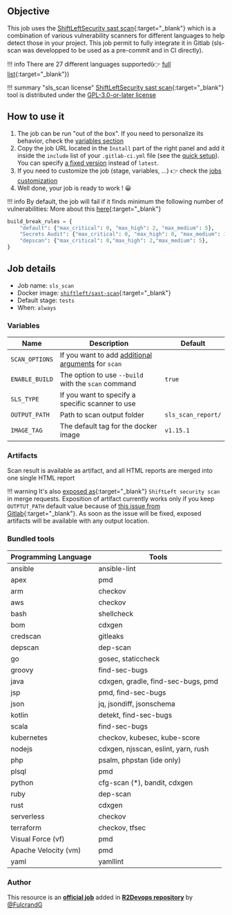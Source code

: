 ## Objective

This job uses the [ShiftLeftSecurity sast scan](https://github.com/ShiftLeftSecurity/sast-scan){:target="_blank"} which is a combination of various vulnerability scanners for different languages to help detect those in your project. This job permit to fully integrate it in Gitlab (sls-scan was developped to be used as a pre-commit and in CI directly).

!!! info
    There are 27 different languages supported(👉 [full list](https://github.com/ShiftLeftSecurity/sast-scan#bundled-tools){:target="_blank"})

!!! summary "sls_scan license"
    [ShiftLeftSecurity sast scan](https://github.com/ShiftLeftSecurity/sast-scan){:target="_blank"} tool is distributed under the [GPL-3.0-or-later license](https://github.com/ShiftLeftSecurity/sast-scan/blob/master/LICENSE)

## How to use it

1. The job can be run "out of the box". If you need to personalize its
   behavior, check the [variables section](#variables)
1. Copy the job URL located in the `Install` part of the right panel and add it inside the `include` list of your `.gitlab-ci.yml` file (see the [quick setup](/use-the-hub/#quick-setup)). You can specify [a fixed version](#changelog) instead of `latest`.
4. If you need to customize the job (stage, variables, ...) 👉 check the [jobs
   customization](/use-the-hub/#jobs-customization)
5. Well done, your job is ready to work ! 😀

!!! info
    By default, the job will fail if it finds minimum the following number of vulnerabilities:
    More about this [here](https://github.com/ShiftLeftSecurity/sast-scan/blob/6ee41bdc7ae3462e909a745ef7c8463c5229e5ef/lib/config.py#L1339){:target="_blank"}

```python
build_break_rules = {
    "default": {"max_critical": 0, "max_high": 2, "max_medium": 5},
    "Secrets Audit": {"max_critical": 0, "max_high": 0, "max_medium": 1},
    "depscan": {"max_critical": 0,"max_high": 2,"max_medium": 5},
}
```
## Job details

* Job name: `sls_scan`
* Docker image:
[`shiftleft/sast-scan`](https://hub.docker.com/r/shiftleft/sast-scan){:target="_blank"}
* Default stage: `tests`
* When: `always`

### Variables

| Name | Description | Default |
| ---- | ----------- | ------- |
| `SCAN_OPTIONS` | If you want to add [additional arguments](https://slscan.io/en/latest/getting-started/#command-line-arguments) for `scan` | ` ` |
| `ENABLE_BUILD` | The option to use `--build` with the `scan` command | `true` |
| `SLS_TYPE` | If you want to specify a specific scanner to use | ` ` |
| `OUTPUT_PATH` | Path to scan output folder | `sls_scan_report/` |
| `IMAGE_TAG` | The default tag for the docker image | `v1.15.1`  |

### Artifacts

Scan result is available as artifact, and all HTML reports are merged into one single HTML report

!!! warning
    It's also [exposed
    as](https://docs.gitlab.com/ee/ci/yaml/#artifactsexpose_as){:target="_blank"}
    `ShiftLeft security scan` in merge requests.  Exposition of artifact
    currently works only if you keep `OUTPTUT_PATH` default value because of
    [this issue from
    Gitlab](https://gitlab.com/gitlab-org/gitlab/-/issues/37129){:target="_blank"}.
    As soon as the issue will be fixed, exposed artifacts will be available
    with any output location.

### Bundled tools

| Programming Language | Tools                               |
| -------------------- | ----------------------------------- |
| ansible              | ansible-lint                        |
| apex                 | pmd                                 |
| arm                  | checkov                             |
| aws                  | checkov                             |
| bash                 | shellcheck                          |
| bom                  | cdxgen                              |
| credscan             | gitleaks                            |
| depscan              | dep-scan                            |
| go                   | gosec, staticcheck                  |
| groovy               | find-sec-bugs                       |
| java                 | cdxgen, gradle, find-sec-bugs, pmd  |
| jsp                  | pmd, find-sec-bugs                  |
| json                 | jq, jsondiff, jsonschema            |
| kotlin               | detekt, find-sec-bugs               |
| scala                | find-sec-bugs                       |
| kubernetes           | checkov, kubesec, kube-score        |
| nodejs               | cdxgen, njsscan, eslint, yarn, rush |
| php                  | psalm, phpstan (ide only)           |
| plsql                | pmd                                 |
| python               | cfg-scan (\*), bandit, cdxgen       |
| ruby                 | dep-scan                            |
| rust                 | cdxgen                              |
| serverless           | checkov                             |
| terraform            | checkov, tfsec                      |
| Visual Force (vf)    | pmd                                 |
| Apache Velocity (vm) | pmd                                 |
| yaml                 | yamllint                            |



### Author
This resource is an **[official job](https://docs.r2devops.io/faq-labels/)** added in [**R2Devops repository**](https://gitlab.com/r2devops/hub) by [@FulcrandG](https://gitlab.com/FulcrandG)